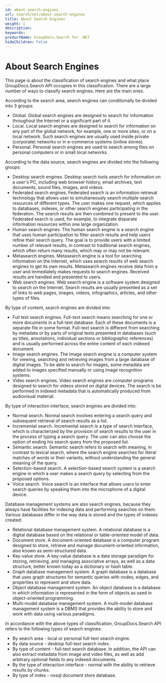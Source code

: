 ```yaml
---
id: about-search-engines
url: search/net/about-search-engines
title: About Search Engines
weight: 1
description: 
keywords: 
productName: GroupDocs.Search for .NET
hideChildren: False
---
```

# About Search Engines

This page is about the classification of search engines and what place GroupDocs.Search API occupies in this classification. There are a large number of ways to classify search engines. Here are the main ones.

According to the search area, search engines can conditionally be divided into 3 groups:

*   Global. Global search engines are designed to search for information throughout the Internet or a significant part of it.
*   Local. Local search engines are designed to search for information on any part of the global network, for example, one or more sites, or on a local network. Such search engines are usually used inside private (corporate) networks or in e-commerce systems (online stores).
*   Personal. Personal search engines are used to search among files on personal computers or in small local networks.

According to the data source, search engines are divided into the following groups:

*   Desktop search engines. Desktop search tools search for information on a user's PC, including web browser history, email archives, text documents, sound files, images, and videos.
*   Federated search engines. Federated search is an information retrieval technology that allows user to simultaneously search multiple search resources of different types. The user makes one request, which applies to databases, indexes, or other search engines participating in the federation. The search results are then combined to present to the user. Federated search is used, for example, to integrate disparate information resources within one large organization.
*   Human search engines. The human search engine is a search engine that uses human participation to filter search results and help users refine their search query. The goal is to provide users with a limited number of relevant results, in contrast to traditional search engines, which often return many results, which may or may not be relevant.
*   Metasearch engines. Metasearch engine is a tool for searching information on the Internet, which uses search results of web search engines to get its own results. Metasearch engines receive data from a user and immediately makes requests to search engines. Received results are handled and presented to users.
*   Web search engines. Web search engine is a software system designed to search on the Internet. Search results are usually presented as a set of links to web pages, images, videos, infographics, articles, and other types of files.

By type of content, search engines are divided into:

*   Full text search engines. Full-text search means searching for one or more documents in a full-text database. Each of these documents is a separate file in some format. Full-text search is different from searching by metadata or by parts of original texts presented in databases (such as titles, annotations, individual sections or bibliographic references) and is usually performed across the entire content of each indexed document.
*   Image search engines. The image search engine is a computer system for viewing, searching and retrieving images from a large database of digital images. To be able to search for images, some metadata are added to images specified manually or using image recognition systems.
*   Video search engines. Video search engines are computer programs designed to search for videos stored on digital devices. The search is be performed in indexed metadata that is automatically produced from audiovisual material.

By type of interaction interface, search engines are divided into:

*   Normal search. Normal search involves entering a search query and subsequent retrieval of search results as a list.
*   Incremental search. Incremental search is a type of search interface, which is characterized by the provision of search results to the user in the process of typing a search query. The user can also choose the option of ending his search query from the proposed list.
*   Semantic search. Semantic search refers to search with meaning, in contrast to lexical search, where the search engine searches for literal matches of words or their variants, without understanding the general meaning of the query.
*   Selection-based search. A selection-based search system is a search engine in which a user makes a search query by selecting from the proposed options.
*   Voice search. Voice search is an interface that allows users to enter search queries by speaking them into the microphone of a digital device.

Database management systems are also search engines, because they always have facilities for indexing data and performing searches on them. Various databases differ in the way data is stored and the types of indexes created:

*   Relational database management system. A relational database is a digital database based on the relational or table-oriented model of data.
*   Document store. A document-oriented database is a computer program designed to store, retrieve and manage document-oriented information, also known as semi-structured data.
*   Key-value store. A key-value database is a data storage paradigm for storing, retrieving, and managing associative arrays, as well as a data structure, better known today as a dictionary or hash table.
*   Graph database management system. A graph database is a database that uses graph structures for semantic queries with nodes, edges, and properties to represent and store data.
*   Object database management system. An object database is a database in which information is represented in the form of objects as used in object-oriented programming.
*   Multi-model database management system. A multi-model database management system is a DBMS that provides the ability to store and work with data using various paradigms.

In accordance with the above types of classification, GroupDocs.Search API refers to the following types of search engines:

*   By search area - local or personal full-text search engine.
*   By data source - desktop full-text search index.
*   By type of content - full-text search database. In addition, the API can also extract metadata from image and video files, as well as add arbitrary optional fields to any indexed documents.
*   By the type of interaction interface - normal with the ability to retrieve results by chunks.
*   By type of index - nosql document store database.
